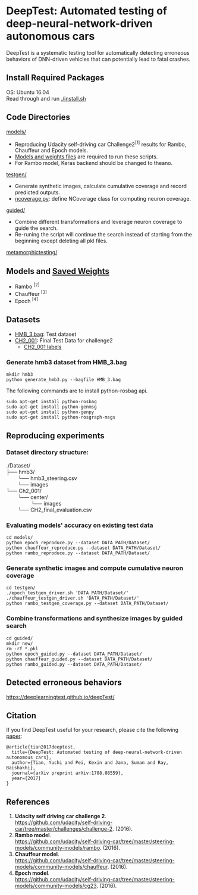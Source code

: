 # DeepTest: Automated testing of deep-neural-network-driven autonomous cars

DeepTest is a systematic testing tool for automatically detecting erroneous behaviors of DNN-driven vehicles that can potentially lead to fatal crashes.

## Install Required Packages

OS: Ubuntu 16.04  
Read through and run [./install.sh](./install.sh)

## Code Directories

[models/](models/)  

* Reproducing Udacity self-driving car Challenge2<sup>[1]</sup> results for Rambo, Chauffeur and Epoch models.  
* [Models and weights files](https://github.com/ARiSE-Lab/deepTest#models-and-saved-weights) are required to run these scripts.
* For Rambo model, Keras backend should be changed to theano.  

[testgen/](testgen/)
* Generate synthetic images, calculate cumulative coverage and record predicted outputs.
* [ncoverage.py](testgen/ncoverage.py): define NCoverage class for computing neuron coverage. 

[guided/](guided/)  
* Combine different transformations and leverage neuron coverage to guide the search.
* Re-runing the script will continue the search instead of starting from the beginning except deleting all pkl files.

[metamorphictesting/](metamorphictesting/) 

## Models and [Saved Weights](https://github.com/udacity/self-driving-car/tree/master/steering-models/evaluation)    
* Rambo <sup>[2]</sup>  
* Chauffeur <sup>[3]</sup>
* Epoch <sup>[4]</sup>

 
## Datasets

* [HMB_3.bag](https://github.com/udacity/self-driving-car/blob/master/datasets/CH2/HMB_3.bag.tar.gz.torrent): Test dataset  
* [CH2_001](https://github.com/udacity/self-driving-car/tree/master/datasets/CH2): Final Test Data for challenge2
  * [CH2_001 labels](https://github.com/udacity/self-driving-car/blob/master/challenges/challenge-2/CH2_final_evaluation.csv)

### Generate hmb3 dataset from HMB_3.bag

```
mkdir hmb3
python generate_hmb3.py --bagfile HMB_3.bag
```
The following commands are to install python-rosbag api.
```
sudo apt-get install python-rosbag
sudo apt-get install python-genmsg
sudo apt-get install python-genpy
sudo apt-get install python-rosgraph-msgs
```
## Reproducing experiments

### Dataset directory structure:  
./Dataset/   
├── hmb3/  
    &nbsp;&nbsp;&nbsp;&nbsp;&nbsp;&nbsp;&nbsp;  └── hmb3_steering.csv  
    &nbsp;&nbsp;&nbsp;&nbsp;&nbsp;&nbsp;&nbsp;  └── images  
└── Ch2_001/  
    &nbsp;&nbsp;&nbsp;&nbsp;&nbsp;&nbsp;&nbsp;  └── center/  
    &nbsp;&nbsp;&nbsp;&nbsp;&nbsp;&nbsp;&nbsp;&nbsp;&nbsp;&nbsp;&nbsp;&nbsp;&nbsp;&nbsp;&nbsp;&nbsp; └── images  
    &nbsp;&nbsp;&nbsp;&nbsp;&nbsp;&nbsp;&nbsp;  └── CH2_final_evaluation.csv  

### Evaluating models' accuracy on existing test data
```
cd models/
python epoch_reproduce.py --dataset DATA_PATH/Dataset/
python chauffeur_reproduce.py --dataset DATA_PATH/Dataset/
python rambo_reproduce.py --dataset DATA_PATH/Dataset/
```
### Generate synthetic images and compute cumulative neuron coverage
```
cd testgen/
./epoch_testgen_driver.sh 'DATA_PATH/Dataset/'
./chauffeur_testgen_driver.sh 'DATA_PATH/Dataset/'
python rambo_testgen_coverage.py --dataset DATA_PATH/Dataset/
```
### Combine transformations and synthesize images by guided search
```
cd guided/
mkdir new/
rm -rf *.pkl
python epoch_guided.py --dataset DATA_PATH/Dataset/
python chauffeur_guided.py --dataset DATA_PATH/Dataset/
python rambo_guided.py --dataset DATA_PATH/Dataset/
```
<!---### Identify erroneous behaviors by metamorphic testing--->

## Detected erroneous behaviors
https://deeplearningtest.github.io/deepTest/

## Citation
If you find DeepTest useful for your research, please cite the following [paper](https://arxiv.org/pdf/1708.08559.pdf):

```
@article{tian2017deeptest,
  title={DeepTest: Automated testing of deep-neural-network-driven autonomous cars},
  author={Tian, Yuchi and Pei, Kexin and Jana, Suman and Ray, Baishakhi},
  journal={arXiv preprint arXiv:1708.08559},
  year={2017}
}

```
## References

1.  **Udacity self driving car challenge 2**. <br /> 
https://github.com/udacity/self-driving-car/tree/master/challenges/challenge-2. (2016).
2.  **Rambo model**. <br />
https://github.com/udacity/self-driving-car/tree/master/steering-models/community-models/rambo. (2016).
3.  **Chauffeur model**. <br />
https://github.com/udacity/self-driving-car/tree/master/steering-models/community-models/chauffeur. (2016).
4.  **Epoch model**. <br />
https://github.com/udacity/self-driving-car/tree/master/steering-models/community-models/cg23. (2016).


